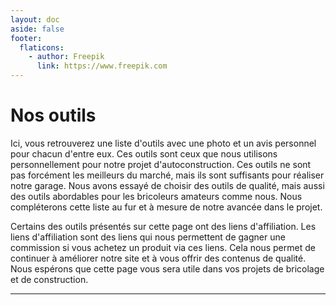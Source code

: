 ```yaml
---
layout: doc
aside: false
footer:
  flaticons:
    - author: Freepik
      link: https://www.freepik.com
---
```


<LastUpdated />

# <Flaticon :icon="{src: '/flaticons/tools/001-tool-box.png', alt:'icône boîte à outils'}"/> Nos outils

Ici, vous retrouverez une liste d'outils avec une photo et un avis personnel pour chacun d'entre eux. Ces outils sont ceux que nous utilisons personnellement pour notre projet d'autoconstruction. Ces outils ne sont pas forcément les meilleurs du marché, mais ils sont suffisants pour réaliser notre garage. Nous avons essayé de choisir des outils de qualité, mais aussi des outils abordables pour les bricoleurs amateurs comme nous. Nous compléterons cette liste au fur et à mesure de notre avancée dans le projet.

Certains des outils présentés sur cette page ont des liens d'affiliation. Les liens d'affiliation sont des liens qui nous permettent de gagner une commission si vous achetez un produit via ces liens. Cela nous permet de continuer à améliorer notre site et à vous offrir des contenus de qualité. Nous espérons que cette page vous sera utile dans vos projets de bricolage et de construction.
<hr/>
<Products :products="[
  {
    title: 'Perceuse Makita DDF482',
    description: `J'ai acheté la perceuse-visseuse Makita DDF482 pour remplacer ma vielle Black&Decker. La batterie ne tenait plus la charge. Je suis vraiment impressionné par la puissance et la performance de la Makita, c'est le jour et la nuit. Elle est légère et facile à manier, mais ne manque pas de puissance pour les tâches les plus difficiles. La vitesse de rotation est facile à régler pour s'adapter à toutes sortes de matériaux et de vis. La batterie dure longtemps et se recharge rapidement. Je suis également impressionné par la qualité de la construction de l'outil. Il est solide et bien conçu pour une utilisation quotidienne. Je recommande vivement cette perceuse-visseuse Makita DDF482 à tous ceux qui cherchent un outil fiable et puissant.`,
    image: {
      src: 'https://www.kox24.be/$WS/kox/websale8_shop-kox/produkte/medien/bilder/gross/XXDDF482RFJ_02.jpg',
      alt: 'Photo perceuse-visseuse Makita DDF482'
    },
    stars: 5,
  },
  {
    title: 'Visseuse à chocs Makita DTD156',
    description: `J'ai cette visseuse à chocs Makita DTD156 en même temps que la perceuse-visseuse DDF482 et je suis vraiment satisfait de mon achat. Elle est compacte et bien équilibré, on peut enchainer plusieurs heures sans problèmes. La vitesse de rotation est facile à régler et le couple de serrage est impressionnant, c'est vraiment un outil polyvalent. La visseuse semble solide et durable, je pense qu'elle va me durer longtemps. Je recommande cette visseuse à chocs Makita DTD156 à tous ceux qui cherchent un outil fiable et puissant pour leur travail de bricolage.`,
    image: {
      src: 'https://www.outils-machines-haumesser.com/48932-large_default/visseuse-a-chocs-18-v-li-ion-5-ah-165-nm-makita-ref-dtd152rtj.jpg',
      alt: `Photo visseuse à chocs Makita DTD156`
    },
    stars: 5,
  },
  {
    title: 'Établi mobile Parkside',
    description: `Voici un achat que j'ai effectués spécialement pour la construction du garage. Pour réaliser l'ossature bois, je vais avoir besoin de faire des découpes sur de grande longueur de bois, et directement sur le chantier. Il me fallait un support robuste, mobile et polyvalent. Son système de fixation permet de fixer n'importe quel type de machine stationnaire et de n'importe quelle marque. La surface de travail est suffisamment grande pour tous les projets que j'ai entrepris jusqu'à présent. Et petit plus, une fois plié, il ne prend que très peu de place. Pour le prix, je recommande fortement ce support mobile Parkside pour tous les bricoleurs qui cherchent un support stable et pratique.`,
    image: {
      src: 'https://www.lidl.be/assets/ab27c750af3603c575a4ad1b67f49d6e.jpeg',
      alt: 'Photo établi mobile Parkside'
    },
    stars: 4,
  }, {
    title: 'Scie circulaire Evolution R210SMS+',
    description: `La scie circulaire Evolution R210SMS+ est un excellent choix pour les bricoleurs amateurs comme moi. Elle offre un super rapport qualité/prix et des performances remarquables pour un outil d'entrée de gamme. Le système de changement rapide de lame est pratique et facile à utiliser. Cependant, la lame qui est fournie avec la machine n'est pas d'une qualité exceptionnelle, je conseille de la remplacer par une lame spécialisée pour le bois pour obtenir des coupes plus précises. Je recommande cette scie pour son rapport qualité/prix et ses performances convaincantes.`,
    image: {
      src: 'https://media.screwfix.fr/is/image/ae235?src=ae235/964TG_P',
      alt: `Photo scie circulaire Evolution RR210SMS+`
    },
    stars:3,
  },  {
    title: 'Laser Bosch Pro GCL 2-50',
    description: `J'ai fait l'acquisition d'un laser Bosch Pro GCL 2-50 avec une cellule de réception LR6 durant le BlackFriday. C'est un outil précis et facile à utiliser, la correction de niveau automatique est top. La portée de 50 mètres est amplement suffisante pour la plupart des cas d'utilisations. La construction est robuste, j'ai déjà réussi à le faire tomber plusieurs fois et il fonctionne toujours aussi bien (j'ai récupéré un trépied d'appareil photo et cela fait parfaitement l'affaire !). Honnêtement, sans offre promo, je pense qu'on peut trouver un niveau laser avec un meilleur rapport qualité/prix.`,
    image: {
      src: 'https://m.media-amazon.com/images/I/61f6n2HGvZL._AC_SL1074_.jpg',
      alt: `Photo scie circulaire Evolution`
    },
    stars:4,
  },
  {
    title: 'Perceuse à colonne Parkside PTBM 500 E5',
    description: `Je possède la perceuse à colonne Parkside PTBM500 (clone de la Scheppach DP16VLS) et je suis mitigé dans mon avis. Elle est puissante et capable de réaliser de nombreux types de perçages, cependant, elle vibre assez fortement ce qui est clairement un gros défaut si on cherche de la précision. La colonne de perçage est en revanche solide et stable, mais les vibrations peuvent affecter les résultats. Le variateur de vitesse est un atout appréciable, mais la course  de perçage est un peu courte à mon goût. En résumé, si vous avez besoin de précision ou si vous avez du budget, je vous conseille de choisir une perceuse à colonne d'une meilleure gamme, mais pour le prix, elle reste correcte.`,
    image: {
      src: 'https://www.backmarket.fr/cdn-cgi/image/format%3Dauto%2Cquality%3D75%2Cwidth%3D1920/https://d1eh9yux7w8iql.cloudfront.net/product_images/None_43c97d51-a690-471a-bfcd-467ecd624b7b.jpg',
      alt: 'Photo perceuse à colonne Parkside PTBM 500 E5'
    },
    stars:2,
  }, {
    title: 'Scie circulaire BOSCH PKS 66 2AF',
    description: `Mon avis sur la scie circulaire BOSCH PKS 66 2AF est globalement positif. Elle est puissante et capable de couper des matériaux épais efficacement, ce qui est idéal pour les découpes de plans de travail et les travaux de cuisine. Cependant, elle peut être lourde pour certains travaux, et j'ai remarqué que le pare-éclats du rail de guidage s'est rapidement abîmé, même si je dois admettre que je l'utilise régulièrement et intensivement. Par contre, je conseil vraiment de mettre un système d'aspiration si c'est pour l'utiliser en intérieur. C'est un des premiers outils que j'ai acheté pour aménager ma cuisine, et je peux dire que c'est une machine fiable, efficace et avec un bon rapport qualité/prix.`,
    image: {
      src: 'https://s1.lmcdn.fr/multimedia/5f1504993102/produits/scie-circulaire-filaire-bosch-1600-0-w-190-0-mm-pks-66-2af/67538940-1-0-4014781-h-000100000000.jpg',
      alt: 'Photo scie circulaire BOSCH PKS 66 2AF'
    },
    stars:3,
  }, {
    title: 'Raboteuse stationnaire Triton TPT125',
    description: `Mon avis sur la raboteuse stationnaire Triton TPT125 est très positif. J'ai attendu longtemps avant de m'offrir ce type de machine, et je ne regrette absolument pas. J'obtiens un niveau de finition et de précision sur mes pièces que je n'aurais pas pu atteindre avec d'autres outils, du moins pas avec si peu d'effort. Elle est puissante et efficace mais il faut faire des passes de 0.5 à 1mm à la fois. Le gros défaut de cette raboteuse est que les tables d'entrée et de sortie ne sont pas forcement de niveau à la sortie d'usine, il faudra donc passer quelques heures pour les régler, mais cela permet d'obtenir des résultats précis et de qualité. Je recommande fortement, rapport qualité/prix au top.`,
    image: {
      src: 'https://cdn.toolstation.fr/images/141021-FR/800/89493.jpg',
      alt: 'Photo raboteuse stationnaire Triton TPT125'
    },
    stars:4,
  }, {
    title: 'Affleureuse MAKITA RT0702CX3J',
    description: `L'affleureuse Makita RT0702CX3J est un outil d'une excellente qualité qui rivalise avec des modèles haut de gamme. Lorsque j'ai acheté cette machine, j'ai opté pour la version avec MAKPAC et accessoires: 2 bagues de copiage, 4 bases en aluminium et un guide d'affleurage. Cette affleureuse est facile à utiliser grâce à son design ergonomique et son poids léger. Elle est également facile à régler, bien qu'un réglage micrométrique aurait été apprécié pour une précision encore plus fine. La profondeur de fraisage maximale de 40mm est suffisante pour les tâches courantes et il est possible d'installer des fraises de 6 et 8 mm. Initialement achetée pour des travaux de finition, cette affleureuse est devenue mon outil principal pour les tâches quotidiennes, remplaçant ma défonceuse classique pourtant plus puissante. Je recommande vivement cette affleureuse Makita RT0702CX3J pour sa performance et sa praticité, elle peut facilement remplacer une défonceuse traditionnelle.`,
    image: {
      src: 'https://m.media-amazon.com/images/I/61+bcG6DpGL._AC_SL1500_.jpg',
      alt: 'Photo affleureuse MAKITA RT0702CX3J'
    },
    stars:5,
  }
]" />
